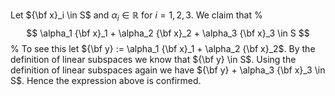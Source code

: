 Let ${\bf x}_i \in S$ and $\alpha_i \in \mathbb{R}$ for $i=1,2,3$. We claim that
%
$$
\alpha_1 {\bf x}_1 +
\alpha_2 {\bf x}_2 +
\alpha_3 {\bf x}_3 
\in S
$$
%
To see this let ${\bf y} := \alpha_1 {\bf x}_1 + \alpha_2 {\bf x}_2$. By the
definition of linear subspaces we know that ${\bf y} \in S$. 
Using the definition of linear subspaces again we have ${\bf y} + \alpha_3
{\bf x}_3 \in S$. Hence the expression above is confirmed.
